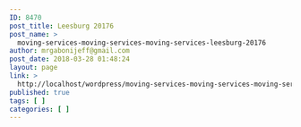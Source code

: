 ```yaml
---
ID: 8470
post_title: Leesburg 20176
post_name: >
  moving-services-moving-services-moving-services-leesburg-20176
author: mrgabonijeff@gmail.com
post_date: 2018-03-28 01:48:24
layout: page
link: >
  http://localhost/wordpress/moving-services-moving-services-moving-services-leesburg-20176/
published: true
tags: [ ]
categories: [ ]
---
```

